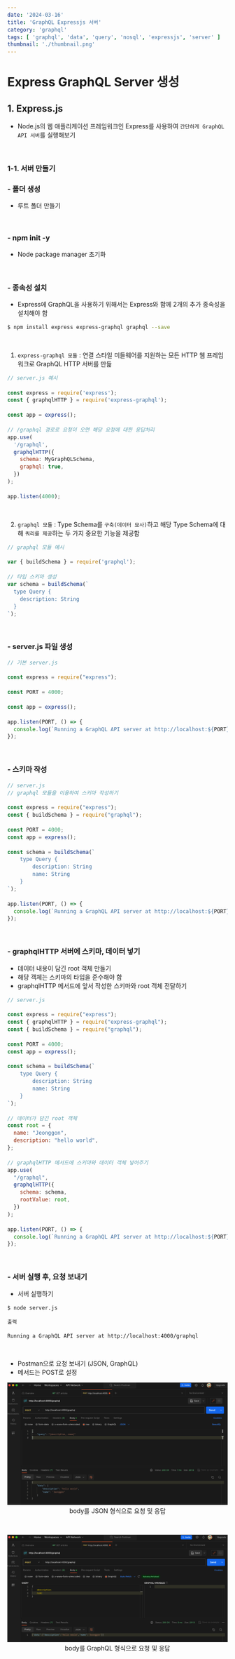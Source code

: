 ```yaml
---
date: '2024-03-16'
title: 'GraphQL Expressjs 서버'
category: 'graphql'
tags: [ 'graphql', 'data', 'query', 'nosql', 'expressjs', 'server' ]
thumbnail: './thumbnail.png'
---
```


# Express GraphQL Server 생성

## 1. Express.js

- Node.js의 웹 애플리케이션 프레임워크인 Express를 사용하여 `간단하게 GraphQL API 서버`를 실행해보기

<br/>

### 1-1. 서버 만들기

### - 폴더 생성

- 루트 폴더 만들기

<br/>

### - npm init -y

- Node package manager 초기화

<br/>

### - 종속성 설치

- Express에 GraphQL을 사용하기 위해서는 Express와 함께 2개의 추가 종속성을 설치해야 함

```bash
$ npm install express express-graphql graphql --save
```

<br/>

1. `express-graphql 모듈` : 연결 스타일 미들웨어를 지원하는 모든 HTTP 웹 프레임워크로 GraphQL HTTP 서버를 만듦

```js
// server.js 예시

const express = require('express');
const { graphqlHTTP } = require('express-graphql');

const app = express();

// /graphql 경로로 요청이 오면 해당 요청에 대한 응답처리
app.use(
  '/graphql',
  graphqlHTTP({
    schema: MyGraphQLSchema,
    graphql: true,
  })
);

app.listen(4000);
```

<br/>

2. `graphql 모듈` : Type Schema를 `구축(데이터 묘사)`하고 해당 Type Schema에 대해 `쿼리를 제공`하는 두 가지 중요한 기능을 제공함

```js
// graphql 모듈 예시

var { buildSchema } = require('graphql');

// 타입 스키마 생성
var schema = buildSchema(`
  type Query {
    description: String
  }
`);
```

<br/>

### - server.js 파일 생성

```js
// 기본 server.js

const express = require("express");

const PORT = 4000;

const app = express();

app.listen(PORT, () => {
  console.log(`Running a GraphQL API server at http://localhost:${PORT}/graphql`);
});
```

<br/>

### - 스키마 작성

```js
// server.js
// graphql 모듈을 이용하여 스키마 작성하기

const express = require("express");
const { buildSchema } = require("graphql");

const PORT = 4000;
const app = express();

const schema = buildSchema(`
    type Query {
        description: String
        name: String
    }
`);

app.listen(PORT, () => {
  console.log(`Running a GraphQL API server at http://localhost:${PORT}/graphql`);
});
```

<br/>

### - graphqlHTTP 서버에 스키마, 데이터 넣기

- 데이터 내용이 담긴 root 객체 만들기
- 해당 객체는 스키마의 타입을 준수해야 함
- graphqlHTTP 메서드에 앞서 작성한 스키마와 root 객체 전달하기

```js
// server.js

const express = require("express");
const { graphqlHTTP } = require("express-graphql");
const { buildSchema } = require("graphql");

const PORT = 4000;
const app = express();

const schema = buildSchema(`
    type Query {
        description: String
        name: String
    }
`);

// 데이터가 담긴 root 객체
const root = {
  name: "Jeonggon",
  description: "hello world",
};

// graphqlHTTP 메서드에 스키마와 데이터 객체 넣어주기
app.use(
  "/graphql",
  graphqlHTTP({
    schema: schema,
    rootValue: root,
  })
);

app.listen(PORT, () => {
  console.log(`Running a GraphQL API server at http://localhost:${PORT}/graphql`);
});
```

<br/>

### - 서버 실행 후, 요청 보내기

- 서버 실행하기

```bash
$ node server.js
```

```
출력

Running a GraphQL API server at http://localhost:4000/graphql
```

<br/>

- Postman으로 요청 보내기 (JSON, GraphQL)
- 메서드는 POST로 설정

<p align="center">
    <img src="GraphQL_body_json.png" alt="GraphQL_body_json"><br/>
    <span>body를 JSON 형식으로 요청 및 응답</span>
</p>

<br/>

<p align="center">
    <img src="GraphQL_body_graphql.png" alt="GraphQL_body_graphql"><br/>
    <span>body를 GraphQL 형식으로 요청 및 응답</span>
</p>

[//]: # (---)

[//]: # ()

[//]: # (## Source)

[//]: # ()

[//]: # (- [<>]&#40;<>&#41;)

